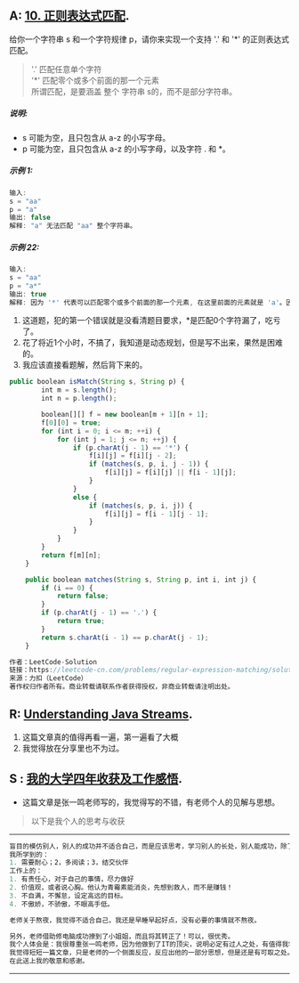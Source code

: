 
## A: [10. 正则表达式匹配](https://leetcode-cn.com/problems/regular-expression-matching/). 
给你一个字符串 s 和一个字符规律 p，请你来实现一个支持 '.' 和 '*' 的正则表达式匹配。  
>'.' 匹配任意单个字符  
>'*' 匹配零个或多个前面的那一个元素  
所谓匹配，是要涵盖 整个 字符串 s的，而不是部分字符串。  
##### 说明:
+ s 可能为空，且只包含从 a-z 的小写字母。  
+ p 可能为空，且只包含从 a-z 的小写字母，以及字符 . 和 *。  
##### 示例 1:
```javascript
输入:
s = "aa"
p = "a"
输出: false
解释: "a" 无法匹配 "aa" 整个字符串。
```
##### 示例 22:
```javascript
输入:
s = "aa"
p = "a*"
输出: true
解释: 因为 '*' 代表可以匹配零个或多个前面的那一个元素, 在这里前面的元素就是 'a'。因此，字符串 "aa" 可被视为 'a' 重复了一次。
```
1. 这道题，犯的第一个错误就是没看清题目要求，*是匹配0个字符漏了，吃亏了。
2. 花了将近1个小时，不搞了，我知道是动态规划，但是写不出来，果然是困难的。
3. 我应该直接看题解，然后背下来的。
```javascript
public boolean isMatch(String s, String p) {
        int m = s.length();
        int n = p.length();

        boolean[][] f = new boolean[m + 1][n + 1];
        f[0][0] = true;
        for (int i = 0; i <= m; ++i) {
            for (int j = 1; j <= n; ++j) {
                if (p.charAt(j - 1) == '*') {
                    f[i][j] = f[i][j - 2];
                    if (matches(s, p, i, j - 1)) {
                        f[i][j] = f[i][j] || f[i - 1][j];
                    }
                }
                else {
                    if (matches(s, p, i, j)) {
                        f[i][j] = f[i - 1][j - 1];
                    }
                }
            }
        }
        return f[m][n];
    }

    public boolean matches(String s, String p, int i, int j) {
        if (i == 0) {
            return false;
        }
        if (p.charAt(j - 1) == '.') {
            return true;
        }
        return s.charAt(i - 1) == p.charAt(j - 1);
    }

作者：LeetCode-Solution
链接：https://leetcode-cn.com/problems/regular-expression-matching/solution/zheng-ze-biao-da-shi-pi-pei-by-leetcode-solution/
来源：力扣（LeetCode）
著作权归作者所有。商业转载请联系作者获得授权，非商业转载请注明出处。
```

## R: [Understanding Java Streams](https://medium.com/swlh/understanding-java-streams-e0f2df12441f). 
1. 这篇文章真的值得再看一遍，第一遍看了大概
2. 我觉得放在分享里也不为过。

## S : [我的大学四年收获及工作感悟](https://mp.weixin.qq.com/s/qAovoRFNkMeMNS-4pZ0fLg). 
+ 这篇文章是张一鸣老师写的，我觉得写的不错，有老师个人的见解与思想。  
> 以下是我个人的思考与收获  
---
```javascript
盲目的模仿别人，别人的成功并不适合自己，而是应该思考，学习别人的长处，别人能成功，除了这些长处之外，还有其他的因素。  
我所学到的：  
1. 需要耐心；2，多阅读；3，结交伙伴  
工作上的：
1. 有责任心，对于自己的事情，尽力做好
2. 价值观，或者说心胸。他认为青霉素能消炎，先想到救人，而不是赚钱！
3. 不自满，不懈怠，设定高远的目标。
4. 不傲娇，不骄傲，不眼高手低。  

老师关于熬夜，我觉得不适合自己，我还是早睡早起好点，没有必要的事情就不熬夜。

另外，老师借助修电脑成功撩到了小姐姐，而且将其转正了！可以，很优秀。  
我个人体会是：我很尊重张一鸣老师，因为他做到了IT的顶尖，说明必定有过人之处，有值得我学习之处正如他尊敬Elon Mask。  
我觉得短短一篇文章，只是老师的一个侧面反应，反应出他的一部分思想，但是还是有可取之处。  
在此送上我的敬意和感谢。
```
---
